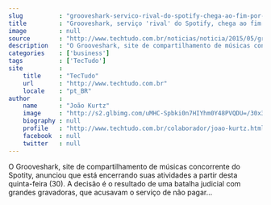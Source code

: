 ```yaml
---
slug          : "grooveshark-servico-rival-do-spotify-chega-ao-fim-por-problemas-legais"
title         : "Grooveshark, serviço 'rival' do Spotify, chega ao fim por problemas legais"
image         : null
source        : "http://www.techtudo.com.br/noticias/noticia/2015/05/grooveshark-servico-rival-do-spotify-e-fechado-por-problemas-legais.html"
description   : "O Grooveshark, site de compartilhamento de músicas concorrente do Spotity, anunciou que está encerrando suas atividades a partir desta quinta-feira (30). A decisão é o resultado de uma batalha judicial com grandes gravadoras, que acusavam o serviço de não pagar..."
categories    : ['business']
tags          : ['TecTudo']
site          :
    title     : "TecTudo"
    url       : "http://www.techtudo.com.br"
    locale    : "pt_BR"
author        :
    name      : "João Kurtz"
    image     : "http://s2.glbimg.com/uMHC-Spbki0n7HIYhm0Y48PVQDU=/30x30/s2.glbimg.com/4mBZ3_4mZ3pwShxMVhptxd8ejiQ=/140x140/s.glbimg.com/po/tt2/f/original/2013/11/12/joao-kurtz.jpeg"
    biography : null
    profile   : "http://www.techtudo.com.br/colaborador/joao-kurtz.html"
    facebook  : null
    twitter   : null
---
```


O Grooveshark, site de compartilhamento de músicas concorrente do Spotity, anunciou que está encerrando suas atividades a partir desta quinta-feira (30). A decisão é o resultado de uma batalha judicial com grandes gravadoras, que acusavam o serviço de não pagar...
